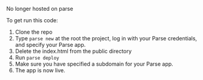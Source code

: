 
No longer hosted on parse

To get run this code:

1. Clone the repo
2. Type `parse new` at the root the project, log in with your Parse
credentials, and specify your Parse app.
3. Delete the index.html from the public directory
4. Run `parse deploy`
5. Make sure you have specified a subdomain for your Parse app.
6. The app is now live.
